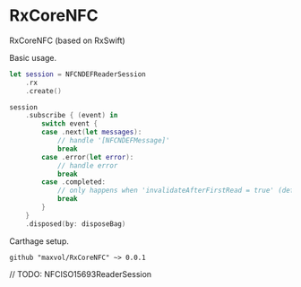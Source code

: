 # RxCoreNFC
RxCoreNFC (based on RxSwift)

Basic usage.

```swift
let session = NFCNDEFReaderSession
    .rx
    .create()

session
    .subscribe { (event) in
        switch event {
        case .next(let messages):
            // handle '[NFCNDEFMessage]'
            break
        case .error(let error):
            // handle error
            break
        case .completed:
            // only happens when 'invalidateAfterFirstRead = true' (default), or after user cancellation
            break
        }
    }
    .disposed(by: disposeBag)
```

Carthage setup.

```
github "maxvol/RxCoreNFC" ~> 0.0.1

```

// TODO: NFCISO15693ReaderSession
